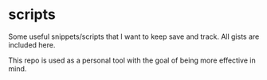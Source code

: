 scripts
=======

Some useful snippets/scripts that I want to keep save and track. All gists are included here.

This repo is used as a personal tool with the goal of being more effective in mind.

